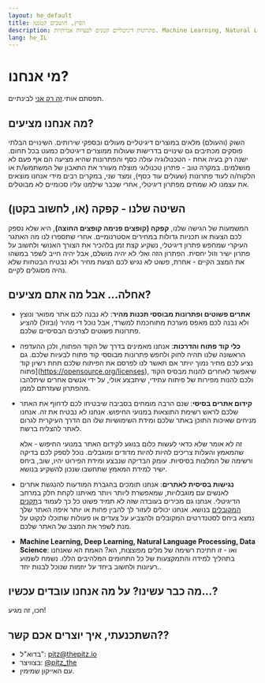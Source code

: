 ```yaml
---
layout: he_default
title: הפיץ, חושבים קטנטן
description: פתרונות דיגיטליים קטנים לבעיות אמיתיות. Machine Learning, Natural Language Processing, Open Source and Project management)
lang: he_IL
---
```


# מי אנחנו?

תפסתם אותי.[זה רק אני](https://il.linkedin.com/in/noam-castel-036976b) לבינתיים.

## מה אנחנו מציעים?

השוק (והעולם) מלאים במוצרים דיגיטליים מעולים ובספקי שירותים. השינויים הבלתי פוסקים מכתיבים גם שינויים בדרישות שעולות ממוצרים דיגיטלים כמעט בכל תחום.
ישנה רק בעיה אחת - הטכנולוגיה עולה כסף והפתרונות שהיא מציעה הם אף פעם לא מושלמים. במקרה טוב - פתרון טכנולוגי מוצלח מעורר את התאבון של המשתמש/ת או הלקוח/ה לעוד פתרונות (שעולים עוד כסף), ומצד שני, במקרים רבים מידי אנחנו מוצאים את עצמנו לא שמחים מפתרון דיגיטלי, אחרי שכבר שילמנו עליו סכומיים לא מבוטלים.

## השיטה שלנו - קפקה (או, לחשוב בקטן)

המשמעות של הגישה שלנו, **קפקה (קופצים פנימה קופצים החוצה)**, היא שלא נספק לכם הצעות או תכניות גדולות במחירים אסטרנומיים. אחרי שתספרו לנו מה האתגר העיקרי שמחפש פתרון דיגיטלי, נשקיע קצת זמן בלהכיר את הצורך האנושי ולחשוב על פתרון ישיר וזול יחסית. הפתרון הזה ואלי לא יהיה מושלם, אבל יהיה חייב לשפר במשהו את המצב הקיים - אחרת, פשוט לא נגיש לכם הצעת מחיר ולא נבטיח הבטחות שלא נהיה מסוגלים לקיים.

## אחלה... אבל מה אתם מציעים?

- **אתרים פשוטים ופתרונות מבוססי תכנות מהיר**: לא נבנה לכם אתר מפואר ונוצץ ולא נבנה לכם מאפס מערכת מתוחכמת למשרד, אבל נוכל די מהיר (ובזול) להציע פתרונות פשוטים לצרכים הבסיסיים שלכם.

- **כלי קוד פתוח והדרכות**: אנחנו מאמינים בדרך של הקוד הפתוח, ולכן ההעדפה הראשונה שלנו תהיה לחוק ולחפש פתרונות מבוססי קוד פתוח לבעיות שלכם. גם נציע לכם מחיר נמוך יויתר אם תאשר לנו לפרסם את הפיתוח שלכם תחת רשיון קוד פתוח](https://opensource.org/licenses), שיאפשר לאחרים להנות מבסיס הקוד ולכם להנות מפירות של פיתוח עתידי, שיתבצע אולי, על ידי אנשים אחרים שיתלהבו מהפתרון שעזרתם לממן.

- **קידום אתרים בסיסי**: שנם הרבה מומחים בסביבה שיבטיחו לכם לדחוף את האתר שלכם לראש רשימת התוצאות במנועי החיפוש. אנחנו לא נבטיח את זה. אנחנו מניחים שאיכות התוכן באתר שלכם ומידת השימושיות שלו הם הדרך העיקרית לגרום לאתר להצליח ברשת.

  זה לא אומר שלא כדאי לעשות כלום בנוגע לקידום האתר במנועי החיפוש - אלא שהמאמץ והעלות צריכים להיות להיות מדודים ומוגבלים. נוכל לספק לכם בדיקה ורשימה של המלצות בסיסיות. עומק הבדיקה שנבצע ומידת הפירוט יהיו, שוב, ביחס ישיר למידת המאמץ שתחשבו שנכון להשקיע בנושא.

- **נגישות בסיסית לאתרים**: אנחנו תומכים בהגברת המודעות להנגשת אתרים לאנשים עם מוגבלויות, שמאפשרת ליותר ויותר מאיתנו לקחת חלק במרחב הדיגיטלי. אנחנו גם מכירים בעובדה שזה לא תמיד פשוט כל כך לעמוד ב[תקנים המקובלים](https://www.w3.org/TR/WCAG20/) בנושא. אנחנו יכולים לעזור לך להבין פחות או יותר איפה האתר שלך נמצא ביחס לסטנדרטים המקובלים ולהצביע על צעדים או פעולות שתוכלו לנקוט על מנת לשפר את המצב של האתר שלכם.

- **Machine Learning, Deep Learning, Natural Language Processing, Data Science**: ואו - זו חתיכת רשימה של מלים מפוצצות, הא? האמת הא שאנחנו בתהליך למידה והתמקצעות של כל התחומים המלהיבים הללו. נשמח לשמוע רעיונות ולחשוב ביחד על יוזמות שנוכל לבנות יחד..

## מה כבר עשינו? על מה אנחנו עובדים עכשיו...?
חכו, זה מגיע!

## השתכנעתי, איך יוצרים אכם קשר??
- בדוא"ל": [pitz@thepitz.io](mailto:pitz@thepitz.io)
- בצוויצר: [@pitz_the](https://twitter.com/pitz_the)
- עם האייקון שמימין.
